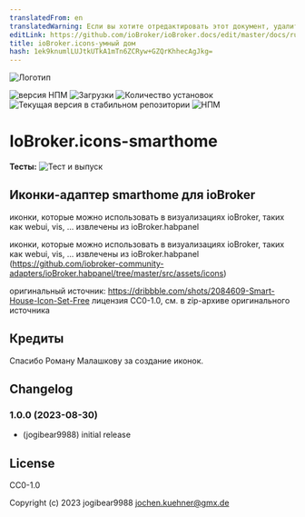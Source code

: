 ```yaml
---
translatedFrom: en
translatedWarning: Если вы хотите отредактировать этот документ, удалите поле «translationFrom», в противном случае этот документ будет снова автоматически переведен
editLink: https://github.com/ioBroker/ioBroker.docs/edit/master/docs/ru/adapterref/iobroker.icons-smarthome/README.md
title: ioBroker.icons-умный дом
hash: 1ek9knumlLUJtkUTkA1mTn6ZCRyw+GZQrKhhecAgJkg=
---
```

![Логотип](../../../en/adapterref/iobroker.icons-smarthome/admin/icons-smarthome.png)

![версия НПМ](https://img.shields.io/npm/v/iobroker.icons-smarthome.svg)
![Загрузки](https://img.shields.io/npm/dm/iobroker.icons-smarthome.svg)
![Количество установок](https://iobroker.live/badges/icons-smarthome-installed.svg)
![Текущая версия в стабильном репозитории](https://iobroker.live/badges/icons-smarthome-stable.svg)
![НПМ](https://nodei.co/npm/iobroker.icons-smarthome.png?downloads=true)

# IoBroker.icons-smarthome
**Тесты:** ![Тест и выпуск](https://github.com/iobroker-community-adapters/ioBroker.icons-smarthome/workflows/Test%20and%20Release/badge.svg)

## Иконки-адаптер smarthome для ioBroker
иконки, которые можно использовать в визуализациях ioBroker, таких как webui, vis, ...
извлечены из ioBroker.habpanel

иконки, которые можно использовать в визуализациях ioBroker, таких как webui, vis, ...
извлечены из ioBroker.habpanel (https://github.com/iobroker-community-adapters/ioBroker.habpanel/tree/master/src/assets/icons)

оригинальный источник: https://dribbble.com/shots/2084609-Smart-House-Icon-Set-Free лицензия CC0-1.0, см. в zip-архиве оригинального источника

## Кредиты
Спасибо Роману Малашкову за создание иконок.

## Changelog
<!--
    Placeholder for the next version (at the beginning of the line):
    ### **WORK IN PROGRESS**
-->
### 1.0.0 (2023-08-30)
* (jogibear9988) initial release

## License
CC0-1.0

Copyright (c) 2023 jogibear9988 <jochen.kuehner@gmx.de>